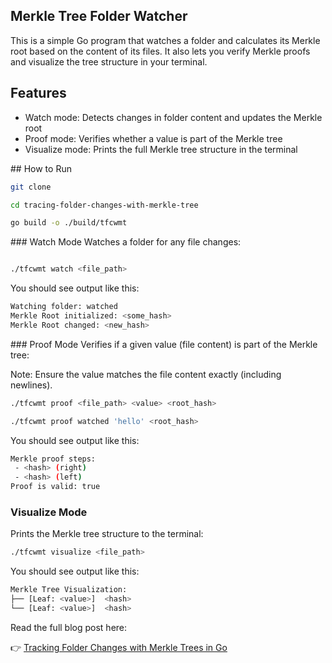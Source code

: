 ## Merkle Tree Folder Watcher

This is a simple Go program that watches a folder and calculates its Merkle root based on the content of its files. It also lets you verify Merkle proofs and visualize the tree structure in your terminal.

## Features

- Watch mode: Detects changes in folder content and updates the Merkle root
- Proof mode: Verifies whether a value is part of the Merkle tree
- Visualize mode: Prints the full Merkle tree structure in the terminal


## How to Run

```bash
git clone 

cd tracing-folder-changes-with-merkle-tree

go build -o ./build/tfcwmt
```

### Watch Mode 
Watches a folder for any file changes:
```bash

./tfcwmt watch <file_path>
```

You should see output like this:

```bash
Watching folder: watched
Merkle Root initialized: <some_hash>
Merkle Root changed: <new_hash>
```

### Proof Mode
Verifies if a given value (file content) is part of the Merkle tree:

Note: Ensure the value matches the file content exactly (including newlines).

```bash
./tfcwmt proof <file_path> <value> <root_hash>

./tfcwmt proof watched 'hello' <root_hash>
```

You should see output like this:

```bash
Merkle proof steps:
 - <hash> (right)
 - <hash> (left)
Proof is valid: true
```

### Visualize Mode
Prints the Merkle tree structure to the terminal:

```bash
./tfcwmt visualize <file_path>
```
You should see output like this:

```bash
Merkle Tree Visualization:
├── [Leaf: <value>]  <hash>
└── [Leaf: <value>]  <hash>
```

Read the full blog post here:

👉 [Tracking Folder Changes with Merkle Trees in Go](https://duckduckgo.com)